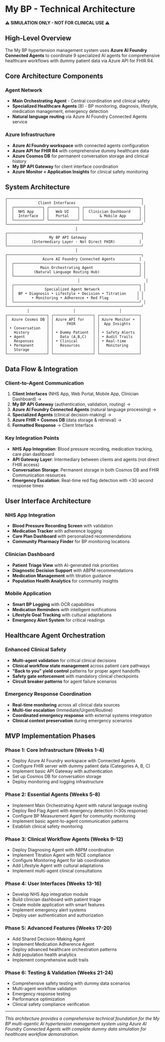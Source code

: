 # My BP - Technical Architecture

**⚠️ SIMULATION ONLY - NOT FOR CLINICAL USE ⚠️**

## High-Level Overview

The My BP hypertension management system uses **Azure AI Foundry Connected Agents** to coordinate 9 specialized AI agents for comprehensive healthcare workflows with dummy patient data via Azure API for FHIR R4.

## Core Architecture Components

### Agent Network
- **Main Orchestrating Agent** - Central coordination and clinical safety
- **Specialized Healthcare Agents** (8) - BP monitoring, diagnosis, lifestyle, medication management, emergency detection
- **Natural language routing** via Azure AI Foundry Connected Agents service

### Azure Infrastructure
- **Azure AI Foundry workspace** with connected agents configuration
- **Azure API for FHIR R4** with comprehensive dummy healthcare data
- **Azure Cosmos DB** for permanent conversation storage and clinical history
- **My BP API Gateway** for client interface coordination
- **Azure Monitor + Application Insights** for clinical safety monitoring

## System Architecture

```
┌─────────────────────────────────────────────────────────────┐
│              Client Interfaces                              │
│  ┌─────────────┐ ┌─────────────┐ ┌─────────────────────────┐ │
│  │  NHS App    │ │   Web UI    │ │  Clinician Dashboard    │ │
│  │  Interface  │ │   Portal    │ │       & Mobile App      │ │
│  └─────────────┘ └─────────────┘ └─────────────────────────┘ │
└─────────────────────────────────────────────────────────────┘
                                │
┌─────────────────────────────────────────────────────────────┐
│                   My BP API Gateway                         │
│           (Intermediary Layer - Not Direct FHIR)           │
└─────────────────────────────────────────────────────────────┘
                                │
┌─────────────────────────────────────────────────────────────┐
│                Azure AI Foundry Connected Agents           │
│  ┌─────────────────────────────────────────────────────────┐ │
│  │            Main Orchestrating Agent                     │ │
│  │         (Natural Language Routing Hub)                  │ │
│  └─────────────────────────────────────────────────────────┘ │
│                                │                              │
│  ┌─────────────────────────────────────────────────────────┐ │
│  │              Specialized Agent Network                  │ │
│  │  BP • Diagnosis • Lifestyle • Decision • Titration     │ │
│  │        • Monitoring • Adherence • Red Flag             │ │
│  └─────────────────────────────────────────────────────────┘ │
└─────────────────────────────────────────────────────────────┘
          │                    │                    │
┌──────────────────┐ ┌──────────────────┐ ┌──────────────────┐
│  Azure Cosmos DB │ │ Azure API for    │ │ Azure Monitor +  │
│                  │ │      FHIR        │ │  App Insights    │
│ • Conversation   │ │                  │ │                  │
│   History        │ │ • Dummy Patient  │ │ • Safety Alerts  │
│ • Agent          │ │   Data (A,B,C)   │ │ • Audit Trails   │
│   Responses      │ │ • Clinical       │ │ • Real-time      │
│ • Permanent      │ │   Resources      │ │   Monitoring     │
│   Storage        │ │                  │ │                  │
└──────────────────┘ └──────────────────┘ └──────────────────┘
```

## Data Flow & Integration

### Client-to-Agent Communication
1. **Client Interfaces** (NHS App, Web Portal, Mobile App, Clinician Dashboard) → 
2. **My BP API Gateway** (authentication, validation, routing) →
3. **Azure AI Foundry Connected Agents** (natural language processing) →
4. **Specialized Agents** (clinical decision-making) →
5. **Azure FHIR + Cosmos DB** (data storage & retrieval) →
6. **Formatted Response** → Client Interface

### Key Integration Points
- **NHS App Integration**: Blood pressure recording, medication tracking, care plan dashboard
- **API Gateway Layer**: Intermediary between clients and agents (not direct FHIR access)
- **Conversation Storage**: Permanent storage in both Cosmos DB and FHIR Communication resources
- **Emergency Escalation**: Real-time red flag detection with <30 second response times

## User Interface Architecture

### NHS App Integration
- **Blood Pressure Recording Screen** with validation
- **Medication Tracker** with adherence logging  
- **Care Plan Dashboard** with personalized recommendations
- **Community Pharmacy Finder** for BP monitoring locations

### Clinician Dashboard
- **Patient Triage View** with AI-generated risk priorities
- **Diagnostic Decision Support** with ABPM recommendations
- **Medication Management** with titration guidance
- **Population Health Analytics** for community insights

### Mobile Application
- **Smart BP Logging** with OCR capabilities
- **Medication Reminders** with intelligent notifications
- **Lifestyle Goal Tracking** with cultural adaptations
- **Emergency Alert System** for critical readings

## Healthcare Agent Orchestration

### Enhanced Clinical Safety
- **Multi-agent validation** for critical clinical decisions
- **Clinical workflow state management** across patient care pathways  
- **"Back to you" yield control** patterns for proper agent handoffs
- **Safety gate enforcement** with mandatory clinical checkpoints
- **Circuit breaker patterns** for agent failure scenarios

### Emergency Response Coordination
- **Real-time monitoring** across all clinical data sources
- **Multi-tier escalation** (Immediate/Urgent/Routine)
- **Coordinated emergency response** with external systems integration
- **Clinical context preservation** during emergency scenarios

## MVP Implementation Phases

### Phase 1: Core Infrastructure (Weeks 1-4)
- Deploy Azure AI Foundry workspace with Connected Agents
- Configure FHIR server with dummy patient data (Categories A, B, C)
- Implement basic API Gateway with authentication
- Set up Cosmos DB for conversation storage
- Deploy monitoring and logging infrastructure

### Phase 2: Essential Agents (Weeks 5-8) 
- Implement Main Orchestrating Agent with natural language routing
- Deploy Red Flag Agent with emergency detection (<30s response)
- Configure BP Measurement Agent for community monitoring
- Implement basic agent-to-agent communication patterns
- Establish clinical safety monitoring

### Phase 3: Clinical Workflow Agents (Weeks 9-12)
- Deploy Diagnosing Agent with ABPM coordination
- Implement Titration Agent with NICE compliance
- Configure Monitoring Agent for lab coordination
- Add Lifestyle Agent with cultural adaptations
- Implement multi-agent clinical consultations

### Phase 4: User Interfaces (Weeks 13-16)
- Develop NHS App integration module
- Build clinician dashboard with patient triage
- Create mobile application with smart features
- Implement emergency alert systems
- Deploy user authentication and authorization

### Phase 5: Advanced Features (Weeks 17-20)
- Add Shared Decision-Making Agent
- Implement Medication Adherence Agent
- Deploy advanced healthcare orchestration patterns
- Add population health analytics
- Implement comprehensive audit trails

### Phase 6: Testing & Validation (Weeks 21-24)
- Comprehensive safety testing with dummy data scenarios
- Multi-agent workflow validation
- Emergency response testing
- Performance optimization
- Clinical safety compliance verification

---

*This architecture provides a comprehensive technical foundation for the My BP multi-agentic AI hypertension management system using Azure AI Foundry Connected Agents with complete dummy data simulation for healthcare workflow demonstration.*